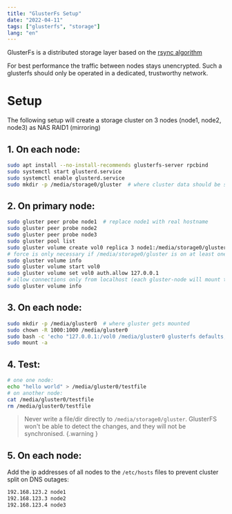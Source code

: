 ```yaml
---
title: "GlusterFs Setup"
date: "2022-04-11"
tags: ["glusterfs", "storage"]
lang: "en"
---
```


GlusterFs is a distributed storage layer based on
the [rsync algorithm](https://www.andrew.cmu.edu/course/15-749/READINGS/required/cas/tridgell96.pdf)

For best performance the traffic between nodes stays unencrypted. Such a glusterfs should only be operated in a dedicated, trustworthy network.

# Setup

The following setup will create a storage cluster on 3 nodes (node1, node2, node3) as NAS RAID1 (mirroring)

## 1. On each node:

```bash
sudo apt install --no-install-recommends glusterfs-server rpcbind
sudo systemctl start glusterd.service
sudo systemctl enable glusterd.service
sudo mkdir -p /media/storage0/gluster  # where cluster data should be stored
```

## 2. On primary node:

```bash
sudo gluster peer probe node1  # replace node1 with real hostname
sudo gluster peer probe node2
sudo gluster peer probe node3
sudo gluster pool list
sudo gluster volume create vol0 replica 3 node1:/media/storage0/gluster node2:/media/storage0/gluster node3:/media/storage0/gluster force
# force is only necessary if /media/storage0/gluster is on at least one node mounted on the root partition (and not an additional partition / drive)
sudo gluster volume info
sudo gluster volume start vol0
sudo gluster volume set vol0 auth.allow 127.0.0.1  
# allow connections only from localhost (each gluster-node will mount their local storage, access from other hosts in network is prevented)
sudo gluster volume info
```

## 3. On each node:

```bash
sudo mkdir -p /media/gluster0  # where gluster gets mounted
sudo chown -R 1000:1000 /media/gluster0
sudo bash -c 'echo "127.0.0.1:/vol0 /media/gluster0 glusterfs defaults,_netdev 0 0" >> /etc/fstab'
sudo mount -a
```

## 4. Test:

```bash
# one one node: 
echo "hello world" > /media/gluster0/testfile
# on another node:
cat /media/gluster0/testfile
rm /media/gluster0/testfile
```

> Never write a file/dir directly to `/media/storage0/gluster`. GlusterFS won't be able to detect the changes, and they will not be synchronised.
> {.warning }

## 5. On each node:

Add the ip addresses of all nodes to the `/etc/hosts` files to prevent cluster split on DNS outages:

```bash
192.168.123.2 node1
192.168.123.3 node2
192.168.123.4 node3
```

